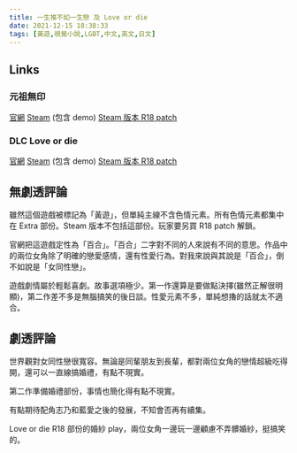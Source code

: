 ```yaml
---
title: 一生推不如一生戀 及 Love or die
date: 2021-12-15 18:38:33
tags: [黃遊,視覺小說,LGBT,中文,英文,日文]
---
```

## Links

### 元祖無印

[官網](http://sukerasparo.com/somero/oshilove/tw/)
[Steam](https://store.steampowered.com/app/1233270/OshiRabu_Waifus_Over_Husbandos/) (包含 demo)
[Steam 版本 R18 patch](http://sukerasparo.com/somero/oshilove/sp/download.html)

### DLC Love or die

[官網](http://sukerasparo.com/somero/oshilovelod/langtw/index.html)
[Steam](https://store.steampowered.com/app/1644150/OshiRabu_Waifus_Over_Husbandos_Loveordie/) (包含 demo)
[Steam 版本 R18 patch](http://sukerasparo.com/somero/oshilovelod/langjp/sp/download.html)

## 無劇透評論

雖然這個遊戲被標記為「黃遊」，但單純主線不含色情元素。所有色情元素都集中在 Extra 部份。Steam 版本不包括這部份。玩家要另買 R18 patch 解鎖。

官網把這遊戲定性為「百合」。「百合」二字對不同的人來說有不同的意思。作品中的兩位女角除了明確的戀愛感情，還有性愛行為。對我來說與其說是「百合」，倒不如說是「女同性戀」。

遊戲劇情屬於輕鬆喜劇。故事選項極少。第一作還算是要做點決擇(雖然正解很明顯)，第二作差不多是無腦搞笑的後日談。性愛元素不多，單純想擼的話就太不適合。

## 劇透評論

世界觀對女同性戀很寬容。無論是同輩朋友到長輩，都對兩位女角的戀情超級吃得開，還可以一直線搞婚禮，有點不現實。

第二作準備婚禮部份，事情也簡化得有點不現實。

有點期待配角志乃和藍愛之後的發展，不知會否再有續集。

Love or die R18 部份的婚紗 play，兩位女角一邊玩一邊顧慮不弄髒婚紗，挺搞笑的。
